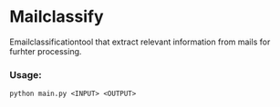 # Mailclassify

Emailclassificationtool that extract relevant information from mails for furhter processing.

### Usage:

`python main.py <INPUT> <OUTPUT>` 